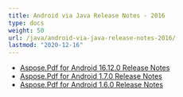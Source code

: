 ```yaml
---
title: Android via Java Release Notes - 2016
type: docs
weight: 50
url: /java/android-via-java-release-notes-2016/
lastmod: "2020-12-16"
---
```


- [Aspose.Pdf for Android 16.12.0 Release Notes](/pdf/java/aspose-pdf-for-android-16-12-0-release-notes/)
- [Aspose.Pdf for Android 1.7.0 Release Notes](/pdf/java/aspose-pdf-for-android-1-7-0-release-notes/)
- [Aspose.Pdf for Android 1.6.0 Release Notes](/pdf/java/aspose-pdf-for-android-1-6-0-release-notes/)
